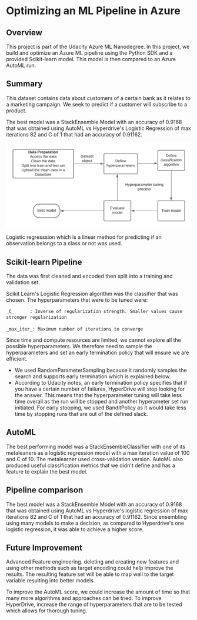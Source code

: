 # Optimizing an ML Pipeline in Azure

## Overview
This project is part of the Udacity Azure ML Nanodegree.
In this project, we build and optimize an Azure ML pipeline using the Python SDK and a provided Scikit-learn model.
This model is then compared to an Azure AutoML run.

## Summary
This dataset contains data about customers of a certain bank as it relates to a marketing campaign. We seek to predict if a customer will subscribe to a product.

The best model was a StackEnsemble Model with an accuracy of 0.9168 that was obtained using AutoML vs Hyperdrive's Logistic Regression of max iterations 82 and C of 1 that had an accuracy of 0.91162.

![Pipeline architecture](project1_architecture.png)

Logistic regresssion which is a linear method for predicting if an observation belongs to a class or not was used.

## Scikit-learn Pipeline
The data was first cleaned and encoded then split into a training and validation set.

Scikit Learn's Logistic Regression algorithm was the classifier that was chosen.
The hyperparameters that were to be tuned were: 
 ```
 _C_      : Inverse of regularization strength. Smaller values cause stronger regularization

 _max_iter_: Maximum number of iterations to converge
 ```

Since time and compute resources are limited, we cannot explore all the possible hyperparameters. We therefore need to sample the hyperparameters and set an early termination policy that will ensure we are efficient.  

* We used RandomParameterSampling because it randomly samples the search and supports early termination which is explained below.
* According to Udacity notes, an early termination policy specifies that if you have a certain number of failures, HyperDrive will stop looking for the answer. This means that the hyperparameter tuning will take less time overall as the run will be stopped and another hyperameter set run initiated. For early stooping, we used BanditPolicy as it would take less time by stopping runs that are out of the defined slack.

## AutoML
The best performing model was a StackEnsembleClassifier with one of its metaleaners as a logistic regression model with a max iteration value of 100 and C of 10. The metalearner used cross-validation version. AutoML also produced useful classification metrics that we didn't define and has a feature to explain the best model.

## Pipeline comparison
The best model was a StackEnsemble Model with an accuracy of 0.9168 that was obtained using AutoML vs Hyperdrive's logistic regression of max iterations 82 and C of 1 that had an accuracy of 0.91162. Since ensembling using many models to make a decision, as compared to Hyperdrive's one logistic regression, it was able to achieve a higher score.

## Future Improvement
Advanced Feature engineering. deleting and creating new features and using other methods such as target encoding could help improve the results. The resulting feature set will be able to map well to the target variable resulting into better models.

To improve the AutoML score, we could increase the amount of time so that many more algorithms and approaches can be tried.
To improve HyperDrive, increase the range of hyperparameters that are to be tested which allows for thorough tuning.

